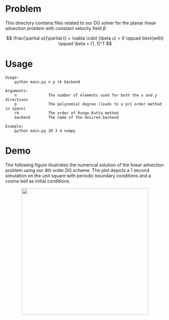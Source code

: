 # Problem

This directory contains files related to our DG solver for the planar linear advection problem with constant velocity field $\beta$:

$$
\frac{\partial u}{\partial t} + \nabla \cdot (\beta u) = 0 \qquad \text{with} \qquad \beta = [1, 1]^T
$$

# Usage
```
Usage:
    python main.py n p rk backend
  
Arguments:
    n              The number of elements used for both the x and y directions
    p              The polynomial degree (leads to a p+1 order method in space)
    rk             The order of Runge Kutta method
    backend        The name of the desired backend
  
Example:
    python main.py 20 3 4 numpy
```

# Demo

The following figure illustrates the numerical solution of the linear advection problem using our 4th order DG scheme.
The plot depicts a 1 second simulation on the unit square with periodic boundary conditions and a cosine bell as initial conditions.



<p align="center">
  <img width="400" height="400" src="https://user-images.githubusercontent.com/58524567/183125781-918d5460-6e8d-4df6-98d4-d533c751e029.gif">
</p>



